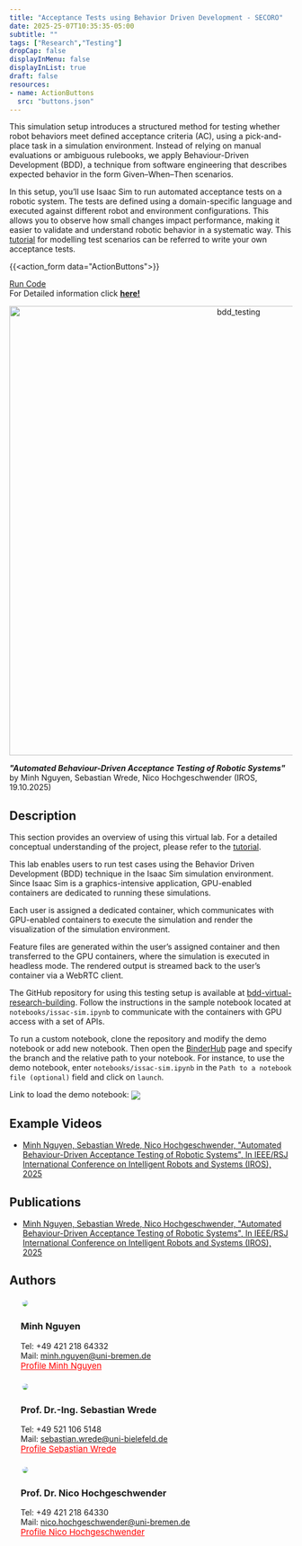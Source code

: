 ```yaml
---
title: "Acceptance Tests using Behavior Driven Development - SECORO"
date: 2025-25-07T10:35:35-05:00
subtitle: ""
tags: ["Research","Testing"]
dropCap: false
displayInMenu: false
displayInList: true
draft: false
resources:
- name: ActionButtons
  src: "buttons.json"
---
```


This simulation setup introduces a structured method for testing whether robot behaviors meet defined acceptance criteria (AC), using a pick-and-place task in a simulation environment. Instead of relying on manual evaluations or ambiguous rulebooks, we apply Behaviour-Driven Development (BDD), a technique from software engineering that describes expected behavior in the form Given–When–Then scenarios.

In this setup, you’ll use Isaac Sim to run automated acceptance tests on a robotic system. The tests are defined using a domain-specific language and executed against different robot and environment configurations. This allows you to observe how small changes impact performance, making it easier to validate and understand robotic behavior in a systematic way. This [tutorial](https://secorolab.github.io./bdd-dsl/) for modelling test scenarios can be referred to write your own acceptance tests.

<!-- To begin, load the pick-and-place application in Isaac Sim, select a test scenario, and run the simulation to evaluate the system’s compliance with its acceptance criteria. -->


<!-- <param class="hidde-after-preview">
{{<action_form data="ActionButtons">}} -->

<!-- {{<action_forms_dynamics data="ActionButtons">}}

<div class="hidde-after-preview">
  For Detailed information click
  <a class="btn btn-success" target="_blank" href="acceptance-tests-using-behavior-driven-development-secoro"><b>here!</b></a>
</div> -->
{{<action_form data="ActionButtons">}}

<div class="hidde-after-preview">
<a class="btn btn-primary" target="_blank" href="https://binder.secoro.intel4coro.de/v2/gh/secorolab/bdd-virtual-research-building/HEAD?labpath=notebooks%2Fisaac-sim.ipynb">Run Code</a>
</div>

<div class="hidde-after-preview">
  For Detailed information click
  <a class="btn btn-success" target="_blank" href="acceptance-testing-secoro"><b>here!</b></a>
</div>


<!--more-->

<p align="center">
  <img src="img/bdd-testing-pjt-img.png" width="800" alt="bdd_testing"/><br>
</p>

***"Automated Behaviour-Driven Acceptance Testing of Robotic Systems"*** by Minh Nguyen, Sebastian Wrede, Nico Hochgeschwender (IROS, 19.10.2025)


<!-- Interactive Actions and/or Examples
---

{{<action_form data="ActionButtons">}} -->



Description
---

This section provides an overview of using this virtual lab. For a detailed conceptual understanding of the project, please refer to the [tutorial](https://secorolab.github.io./bdd-dsl/).

This lab enables users to run test cases using the Behavior Driven Development (BDD) technique in the Isaac Sim simulation environment. Since Isaac Sim is a graphics-intensive application, GPU-enabled containers are dedicated to running these simulations.

Each user is assigned a dedicated container, which communicates with GPU-enabled containers to execute the simulation and render the visualization of the simulation environment.

Feature files are generated within the user’s assigned container and then transferred to the GPU containers, where the simulation is executed in headless mode. The rendered output is streamed back to the user’s container via a WebRTC client.

The GitHub repository for using this testing setup is available at [bdd-virtual-research-building](https://github.com/secorolab/bdd-virtual-research-building). Follow the instructions in the sample notebook located at `notebooks/issac-sim.ipynb` to communicate with the containers with GPU access with a set of APIs.

To run a custom notebook, clone the repository and modify the demo notebook or add new notebook. Then open the [BinderHub](https://binder.secoro.intel4coro.de/) page and specify the branch and the relative path to your notebook. For instance, to use the demo notebook, enter `notebooks/issac-sim.ipynb` in the `Path to a notebook file (optional)` field and click on `launch`. 

Link to load the demo notebook: <a href="https://binder.secoro.intel4coro.de/v2/gh/secorolab/bdd-virtual-research-building/HEAD?labpath=notebooks%2Fisaac-sim.ipynb">
  <img src="https://binder.secoro.intel4coro.de/badge_logo.svg" style="display:inline; vertical-align:middle; margin:0;">
</a>



Example Videos
---

- [Minh Nguyen, Sebastian Wrede, Nico Hochgeschwender, "Automated Behaviour-Driven Acceptance Testing of Robotic Systems", In IEEE/RSJ International Conference on Intelligent Robots and Systems (IROS), 2025](https://secorolab.github.io/nguyen2025iros/)


Publications
---

- [Minh Nguyen, Sebastian Wrede, Nico Hochgeschwender, "Automated Behaviour-Driven Acceptance Testing of Robotic Systems", In IEEE/RSJ International Conference on Intelligent Robots and Systems (IROS), 2025](https://arxiv.org/pdf/2507.05125)


Authors
---
<div class="main-well-flex-container" style="margin:20px;align-items: center;">

  <div style="flex:30%;">
      <img src="img/minh.jpg" style="clip-path: circle(35%);">
  </div>

  <div style="flex:70%;">
       <h3> Minh Nguyen</h3>
    Tel:  +49 421 218 64332 <br>
    Mail:     <a href="mailto:minh.nguyen@uni-bremen.de">minh.nguyen@uni-bremen.de</a> <br>
      <a style="color:red" href="https://www.uni-bremen.de/software-engineering-for-cognitive-robots-and-systems/team/scientific-staff">
      <span style="font-size: 15px;">Profile Minh Nguyen</span>
    </a>
  </div>
</div>


<div class="main-well-flex-container" style="margin:20px;align-items: center;">

  <div style="flex:30%;">
      <img src="img/wrede.jpg" style="clip-path: circle(35%);">
  </div>

  <div style="flex:70%;">
       <h3> Prof. Dr.-Ing. Sebastian Wrede</h3>
    Tel:  +49 521 106 5148   <br>
    Mail:     <a href="mailto:sebastian.wrede@uni-bielefeld.de">sebastian.wrede@uni-bielefeld.de</a> <br>
      <a style="color:red" href="https://ekvv.uni-bielefeld.de/pers_publ/publ/PersonDetail.jsp?personId=76091">
      <span style="font-size: 15px;">Profile Sebastian Wrede</span>
    </a>
  </div>
</div>


<div class="main-well-flex-container" style="margin:20px;align-items: center;">

  <div style="flex:30%;">
      <img src="img/nico.jpg" style="clip-path: circle(35%);">
  </div>

  <div style="flex:70%;">
       <h3> Prof. Dr. Nico Hochgeschwender</h3>
    Tel:  +49 421 218 64330 <br>
    Mail:     <a href="mailto:nico.hochgeschwender@uni-bremen.de>">nico.hochgeschwender@uni-bremen.de</a> <br>
      <a style="color:red" href="https://www.uni-bremen.de/software-engineering-for-cognitive-robots-and-systems/team/prof-dr-hochgeschwender">
      <span style="font-size: 15px;">Profile Nico Hochgeschwender</span>
    </a>
  </div>
</div>

